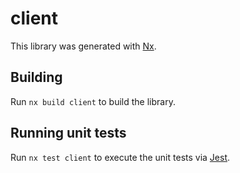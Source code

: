# client

This library was generated with [Nx](https://nx.dev).



## Building

Run `nx build client` to build the library.





## Running unit tests

Run `nx test client` to execute the unit tests via [Jest](https://jestjs.io).


